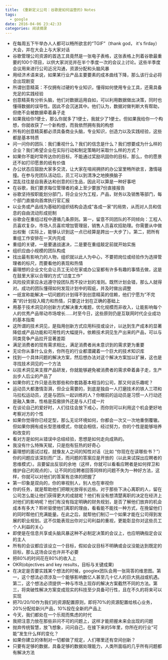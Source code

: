 ```yaml
---
title: 《重新定义公司：谷歌是如何运营的》Notes
tags:
  - google
date: 2016-04-06 23:42:33
categories: 阅读摘录
---
```


- 在每周五下午举办人人都可以畅所欲言的“TGIF”（thank god， it's firday）大会，并在大会上与大家对话
- 谷歌管理公司资源的首选工具竟然是一张电子表格，这张表格上列着谷歌最重要的100个项目，以供大家浏览并在半个季度一次的会议上讨论。这些半季度会议用来进行公司近况沟通，资源分配和头脑风暴
- 用经济术语来说，如果某行业产品主要要素的成本曲线下降，那么该行业必将会出现剧变
- 所谓创意精英：不仅拥有过硬的专业知识，懂得如何使用专业工具，还需具备充足的实践经验
- 创意精英有分析头脑，他们对数据运用自如，可以利用数据做出决策，同时也懂得数据的误导性。因此不会沉迷其中。他们认为，数据对做判断大有帮助，但绝不会被数据牵着鼻子走
- 如果我给你1便士，那么你就多了1便士，我就少了1便士。但如果我给你一个构想，你就收获了一个新构想，而我依然拥有我的构想
- 所有的创意精英都必须具备商业头脑，专业知识，创造力以及实践经验，这些都是基本特质
- 问一问你的团队：我们重视什么？我们的信念是什么？我们想要成为什么样的企业？我们希望企业在实际行动和制定策略时采取什么样的方式？
- 如果你不能时常传达你的目标，不能通过奖励巩固你的目标，那么，你的愿景还不如打印愿景的纸有价值
- 办公状态应鼓励大家多交流，让大家在喧闹拥挤的办公室里畅所欲言，激情碰撞。在参与完团队活动后，员工可以到清净之地换换脑子
- 混乱往往是自我表达和创意的衍生品，因此可以算是一种好事吧
- 在谷歌，我们要求每位管理者的桌上至少要放7份直接报告
- 谷歌坚持按职能划分部门，将企业分为工程，产品，财务以及销售等部门，每个部门直接向首席执行官汇报
- 以业务或产品线为基础的组织结构会造成”各成一家“的局势，从而对人员和信息的自由流动形成扼制
- 谷歌会在重组过程中遵循几条原则。第一，留意不同团队的不同倾向：工程人员喜欢复杂，市场人员喜欢增加管理层，销售人员喜欢招助理。你需要从中做出权衡（实际上，能够认识到这一点已经算是跨出一大步了）。第二，把所有重组工作安排在一天内完成
- 重组的关键，一是要速战速决，二是要在重组敲定前就开始实施
- 组织应由小规模的团队构成
- 找出最有影响力的人物，组织就以此人为中心，不要把岗位或经验作为选择管理者的标尺，而要看他的表现和热情
- 最理想的企业文化会让员工无论在家或办公室都有许多有趣的事情去做，这是在鼓里大家以合理的方式”过度工作“
- 风险投资家应永远遵守投团队而不投计划的准则。既然计划会错，那么人就得对。成功的团队懂得如何发现计划中的瑕疵，并及时做出调整
- 一纸宣称能解决一切问题的计划得不到创意精英的信赖，他们宁愿为”不完美“的计划投入精力和热情，只要这计划在正确的基础上
- 用基于技术洞见的创新方式解决重大难题，优化规模而非收入，让能影响每个人的优秀产品带动市场增长......时至今日，这些原则仍是互联网时代企业成功的基本指南
- 这所谓的技术洞见，是指用创新方式应用科技或设计，以达到生产成本的显著降低或产品功能和可用性的大幅提升。依赖技术洞见生产出来的产品，可以与同类竞争产品拉开显著差距
- 满足消费者的现有需求相比，满足消费者尚未意识到的需求更为重要
- 无论你从事什么业务，你所在的行业都潜藏着一个巨大的技术知识库
- 找到一个具体问题的解决方案，然后想办法对这个解决方案加以扩展，这也是寻找技术洞见的一个方法
- 以技术洞见来支撑产品研发，你就能够避免被消费者的需求牵着鼻子走，生产出步人后尘的产品了
- 如果你的工作只是击败那些和你套路基本相当的公司，那又何谈乐趣呢？
- 运动员大都激情澎湃，但企业需要的，到底是独自一人打磨技术的铁人三项和马拉松运动员，还是与团队一起训练的人？你眼前的运动员是习惯一人行动还是融入集体，性格是孤傲排外还是与人打成一片
- 在谈论自己的爱好时，人们往往会放下戒心，而你则可以利用这个机会更好地考察对方的个性
- 如果你觉得你已经定型，那么无论环境如何，你都会一次又一次地重倒覆辙。但如果你拥有成长型思维模式，你就会相信，经过努力，你的个性是能够培养和改变的
- 看对方是如何从错误中总结经验，思想是如何走向成熟的。
- 我没有什么特殊天赋，只是抱有狂热的好奇心
- 最理想的面试过程，就像友人之间的知性对话（比如 “你现在在读哪些书？”）你的问题应该深刻而广泛，而问题的答案应是开放的（以此来试探出应聘者的思维模式）。且要留出反驳的余地（这样，你就可以看看应聘者是如何捍卫和维护自己的观点的）。让不同的应聘者回答同样的问题不失为一种好方法，这样，你就可以对他们的答案有总体的把握了
- 第一印象是双向的，你的审视别人，别人也在审视你
- 你的任务，就是帮助他们把眼光放得长远些。对于那些下决心离职的人，留在公司怎么能让他们获得更大的成就呢？他们有没有想清楚离职的决定在经济上对他们的影响呢？他们有没有指定明确的财务规划，是否了解他们放弃的机会成本有多大？聆听驱使他们离职的理由，看看能不能找一种方式，在挽留他们的同时帮他们充满能量。在此之后，就帮他们制订一个如果才能在公司得到发展的职业规划。这不仅能表现出你对公司利益的重视，更能彰显你对这些员工个人利益的关心
- 即使是在信息共享或头脑风暴这种不必制定决策的会议上，也应明确指定会议的主人
- 所有的会议都应该设立一个目标，假如会议目标不明确或会议没能达到既定的目标，那么这场会议也许并不必要
- 把80%的时间花在80%的收入上
- OKR(objectives and key results，目标与关键成果)
- 在决定是否要实践某个想法的时候，googlex团队会用一张简答的维恩图。第一，这个想法必须涉及一个能够影响数亿人甚至几十亿人的巨大挑战或机遇。第二，这个想法必须提供一种与市场上现存的解决方案截然不同的方法。第三，将突破性解决方案变成现实的科技至少具备可行性，且在不久的将来可以实现
- 把70/20/10作为我们的资源配置原则，即将70%的资源配置给核心业务，20%分配给新兴产品，10%投在全新的产品上
- 今天，我们都处在一个乐观而焦虑的时代
- 我把注意力放在那些非问不可的问题上，这样才能把握未来会出现的问题
- 抛弃传统智慧，放飞想象，问问自己，在接下来的5年里，你所在的行业“可能”发生什么样的变化？
- 如果你建立的体制对一切都做了规定，人们哪里还有空间创新？
- 只要有足够的数据，具备足够的数据处理能力，人类所面临的几乎所有问题都有解决方法
